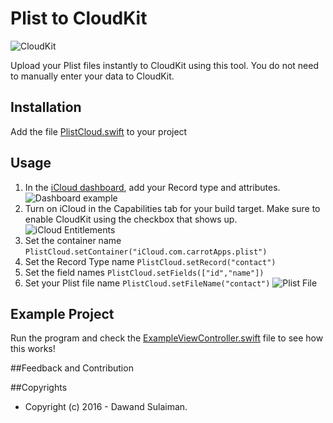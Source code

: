 # Plist to CloudKit
![CloudKit](PlistToCloud/cloudkit_2x.png)

Upload your Plist files instantly to CloudKit using this tool. You do not need to manually enter your data to CloudKit.

## Installation

Add the file [PlistCloud.swift](PlistToCloud/PlistCloud.swift) to your project

## Usage

1. In the [iCloud dashboard](https://icloud.developer.apple.com/dashboard/), add your Record type and attributes.
![Dashboard example](PlistToCloud/cloudkitDashboard.png?raw=true "Dashboard example")
2. Turn on iCloud in the Capabilities tab for your build target. Make sure to enable CloudKit using the checkbox that shows up.
![iCloud Entitlements](PlistToCloud/entitlements.png?raw=true "Entitlement example")
3. Set the container name `PlistCloud.setContainer("iCloud.com.carrotApps.plist")`
4. Set the Record Type name `PlistCloud.setRecord("contact")`
5. Set the field names `PlistCloud.setFields(["id","name"])`
6. Set your Plist file name `PlistCloud.setFileName("contact")`
![Plist File](PlistToCloud/plistFile.png?raw=true "Plist file example")

## Example Project

Run the program and check the [ExampleViewController.swift](PlistToCloud/ExampleViewController.swift) file to see how this works!

##Feedback and Contribution

##Copyrights

* Copyright (c) 2016 - Dawand Sulaiman.

